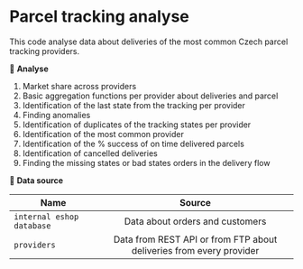 # Parcel tracking analyse

This code analyse data about deliveries of the most common Czech parcel tracking providers. 


📝 **Analyse**

1. Market share across providers
2. Basic aggregation functions per provider about deliveries and parcel
3. Identification of the last state from the tracking per provider
4. Finding anomalies
5. Identification of duplicates of the tracking states per provider
6. Identification of the most common provider
7. Identification of the % success of on time delivered parcels
8. Identification of cancelled deliveries
9. Finding the missing states or bad states orders in the delivery flow


📝 **Data source**


| Name        | Source           |
| ------------- |:-------------:|
| `internal eshop database` | Data about orders and customers |
| `providers` | Data from REST API or from FTP about deliveries from every provider |

